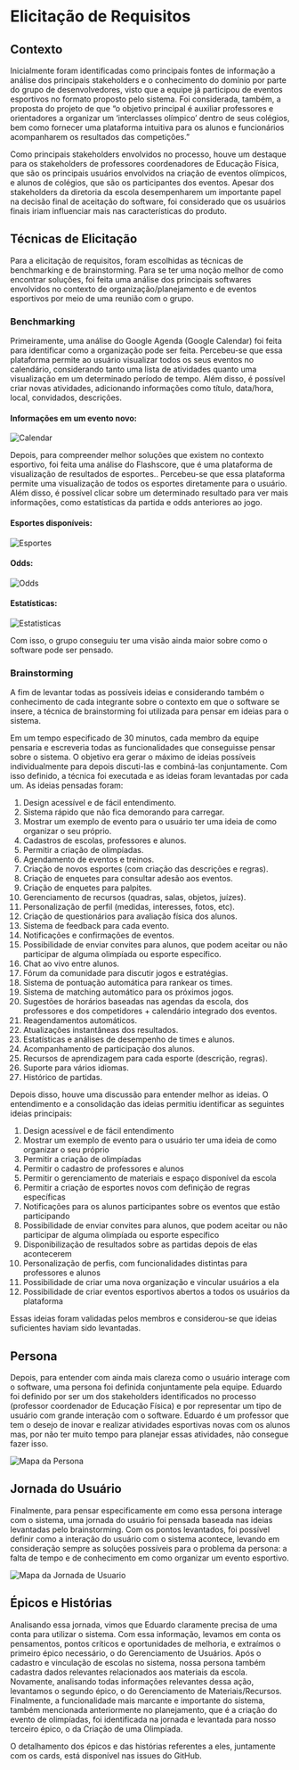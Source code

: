 # Elicitação de Requisitos

## Contexto

Inicialmente foram identificadas como principais fontes de informação a análise dos principais stakeholders e o conhecimento do domínio por parte do grupo de desenvolvedores, visto que a equipe já participou de eventos esportivos no formato proposto pelo sistema. Foi considerada, também, a proposta do projeto de que “o objetivo principal é auxiliar professores e orientadores a organizar um ‘interclasses olímpico’ dentro de seus colégios, bem como fornecer uma plataforma intuitiva para os alunos e funcionários acompanharem os resultados das competições.”

Como principais stakeholders envolvidos no processo, houve um destaque para os stakeholders de professores coordenadores de Educação Física, que são os principais usuários envolvidos na criação de eventos olímpicos, e alunos de colégios, que são os participantes dos eventos. Apesar dos stakeholders da diretoria da escola desempenharem um importante papel na decisão final de aceitação do software, foi considerado que os usuários finais iriam influenciar mais nas características do produto.

## Técnicas de Elicitação

Para a elicitação de requisitos, foram escolhidas as técnicas de benchmarking e de brainstorming. Para se ter uma noção melhor de como encontrar soluções, foi feita uma análise dos principais softwares envolvidos no contexto de organização/planejamento e de eventos esportivos por meio de uma reunião com o grupo.

### Benchmarking

Primeiramente, uma análise do Google Agenda (Google Calendar) foi feita para identificar como a organização pode ser feita. Percebeu-se que essa plataforma permite ao usuário visualizar todos os seus eventos no calendário, considerando tanto uma lista de atividades quanto uma visualização em um determinado período de tempo. Além disso, é possível criar novas atividades, adicionando informações como título, data/hora, local, convidados, descrições.

#### Informações em um evento novo:
![Calendar](/assets/images/google_calendar.png)

Depois, para compreender melhor soluções que existem no contexto esportivo, foi feita uma análise do Flashscore, que é uma plataforma de visualização de resultados de esportes.. Percebeu-se que essa plataforma permite uma visualização de todos os esportes diretamente para o usuário. Além disso, é possível clicar sobre um determinado resultado para ver mais informações, como estatísticas da partida e odds anteriores ao jogo.

#### Esportes disponíveis:
![Esportes](/assets/images/esportes.png)

#### Odds:
![Odds](/assets/images/odds.png)

#### Estatísticas:
![Estatisticas](/assets/images/estatisticas.png)

Com isso, o grupo conseguiu ter uma visão ainda maior sobre como o software pode ser pensado.

### Brainstorming

A fim de levantar todas as possíveis ideias e considerando também o conhecimento de cada integrante sobre o contexto em que o software se insere, a técnica de brainstorming foi utilizada para pensar em ideias para o sistema. 

Em um tempo especificado de 30 minutos, cada membro da equipe pensaria e escreveria todas as funcionalidades que conseguisse pensar sobre o sistema. O objetivo era gerar o máximo de ideias possíveis individualmente para depois discuti-las e combiná-las conjuntamente. Com isso definido, a técnica foi executada e as ideias foram levantadas por cada um. As ideias pensadas foram:

1. Design acessível e de fácil entendimento.
2. Sistema rápido que não fica demorando para carregar.
3. Mostrar um exemplo de evento para o usuário ter uma ideia de como organizar o seu próprio.
4. Cadastros de escolas, professores e alunos.
5. Permitir a criação de olimpíadas.
6. Agendamento de eventos e treinos.
7. Criação de novos esportes (com criação das descrições e regras).
8. Criação de enquetes para consultar adesão aos eventos.
9. Criação de enquetes para palpites.
10. Gerenciamento de recursos (quadras, salas, objetos, juízes).
11. Personalização de perfil (medidas, interesses, fotos, etc).
12. Criação de questionários para avaliação física dos alunos.
13. Sistema de feedback para cada evento.
14. Notificações e confirmações de eventos.
15. Possibilidade de enviar convites para alunos, que podem aceitar ou não participar de alguma olimpíada ou esporte específico.
16. Chat ao vivo entre alunos.
17. Fórum da comunidade para discutir jogos e estratégias.
18. Sistema de pontuação automática para rankear os times.
19. Sistema de matching automático para os próximos jogos.
20. Sugestões de horários baseadas nas agendas da escola, dos professores e dos competidores + calendário integrado dos eventos.
21. Reagendamentos automáticos.
22. Atualizações instantâneas dos resultados.
23. Estatísticas e análises de desempenho de times e alunos.
24. Acompanhamento de participação dos alunos.
25. Recursos de aprendizagem para cada esporte (descrição, regras).
26. Suporte para vários idiomas.
27. Histórico de partidas.

Depois disso, houve uma discussão para entender melhor as ideias. O entendimento e a consolidação das ideias permitiu identificar as seguintes ideias principais:

1. Design acessível e de fácil entendimento
2. Mostrar um exemplo de evento para o usuário ter uma ideia de como organizar o seu próprio
3. Permitir a criação de olimpíadas
4. Permitir o cadastro de professores e alunos
5. Permitir o gerenciamento de materiais e espaço disponível da escola
6. Permitir a criação de esportes novos com definição de regras específicas
7. Notificações para os alunos participantes sobre os eventos que estão participando
8. Possibilidade de enviar convites para alunos, que podem aceitar ou não participar de alguma olimpíada ou esporte específico
9. Disponibilização de resultados sobre as partidas depois de elas acontecerem
10. Personalização de perfis, com funcionalidades distintas para professores e alunos
11. Possibilidade de criar uma nova organização e vincular usuários a ela
12. Possibilidade de criar eventos esportivos abertos a todos os usuários da plataforma

Essas ideias foram validadas pelos membros e considerou-se que ideias suficientes haviam sido levantadas.

## Persona

Depois, para entender com ainda mais clareza como o usuário interage com o software, uma persona foi definida conjuntamente pela equipe. Eduardo foi definido por ser um dos stakeholders identificados no processo (professor coordenador de Educação Física) e por representar um tipo de usuário com grande interação com o software. Eduardo é um professor que tem o desejo de inovar e realizar atividades esportivas novas com os alunos mas, por não ter muito tempo para planejar essas atividades, não consegue fazer isso.

![Mapa da Persona](/assets/images/mapa_da_persona.png)


## Jornada do Usuário

Finalmente, para pensar especificamente em como essa persona interage com o sistema, uma jornada do usuário foi pensada baseada nas ideias levantadas pelo brainstorming. Com os pontos levantados, foi possível definir como a interação do usuário com o sistema acontece, levando em consideração sempre as soluções possíveis para o problema da persona: a falta de tempo e de conhecimento em como organizar um evento esportivo.

![Mapa da Jornada de Usuario](/assets/images/mapa_da_jornada_de_usuario.png)


## Épicos e Histórias

Analisando essa jornada, vimos que Eduardo claramente precisa de uma conta para utilizar o sistema. Com essa informação, levamos em conta os pensamentos, pontos críticos e oportunidades de melhoria, e extraímos o primeiro épico necessário, o do Gerenciamento de Usuários. Após o cadastro e vinculação de escolas no sistema, nossa persona também cadastra dados relevantes relacionados aos materiais da escola. Novamente, analisando todas informações relevantes dessa ação, levantamos o segundo épico, o do Gerenciamento de Materiais/Recursos. Finalmente, a funcionalidade mais marcante e importante do sistema, também mencionada anteriormente no planejamento, que é a criação do evento de olimpíadas, foi identificada na jornada e levantada para nosso terceiro épico, o da Criação de uma Olimpíada.

O detalhamento dos épicos e das histórias referentes a eles, juntamente com os cards, está disponível nas issues do GitHub.
